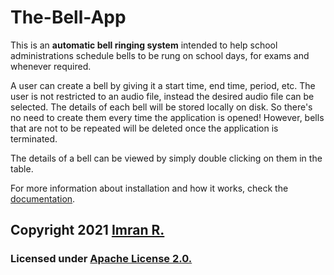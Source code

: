 # The-Bell-App

This is an **automatic bell ringing system** intended to help school administrations schedule bells to be rung on school days, for exams and whenever required.




A user can create a bell by giving it a start time, end time, period, etc. The user is not restricted to an audio file, instead the desired audio file can be selected. The details of each bell will be stored locally on disk. So there's no need to create them every time the application is opened! However, bells that are not to be repeated will be deleted once the application is terminated.




The details of a bell can be viewed by simply double clicking on them in the table.




For more information about installation and how it works, check the [documentation](https://github.com/space-ninja-x/The-Bell-App/wiki).




## **Copyright 2021** [Imran R.](https://github.com/space-ninja-x)

### Licensed under [Apache License 2.0.](https://github.com/space-ninja-x/The-Bell-App/blob/main/LICENSE)
